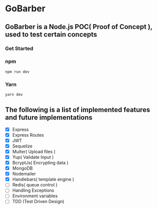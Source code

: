 # GoBarber

## GoBarber is a Node.js POC( Proof of Concept ), used to test certain concepts

### Get Started 

### npm

```sh
npm run dev
```

### Yarn

```sh
yarn dev
```


## The following is a list of implemented features and future implementations

- [x] Express
- [x] Express Routes
- [x] JWT
- [x] Sequelize
- [x] Multer( Upload files )
- [x] Yup( Validate Input )
- [x] BcryptJs( Encrypting data )
- [x] MongoDB
- [x] Nodemailer
- [x] Handlebars( template engine )
- [ ] Redis( queue control )
- [ ] Handling Exceptions
- [ ] Environment variables
- [ ] TDD (Test Driven Design) 
